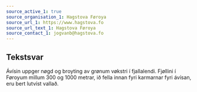 ```yaml
---
source_active_1: true
source_organisation_1: Hagstova Føroya
source_url_1: https://www.hagstova.fo
source_url_text_1: Hagstova Føroya
source_contact_1: jogvanb@hagstova.fo
---
```

## Tekstsvar  
Ávísin uppger nøgd og broyting av grønum vøkstri í fjallalendi. Fjøllini í Føroyum millum 300 og 1000 metrar, ið fella innan fyri karmarnar fyri ávísan, eru bert lutvíst vallað.
